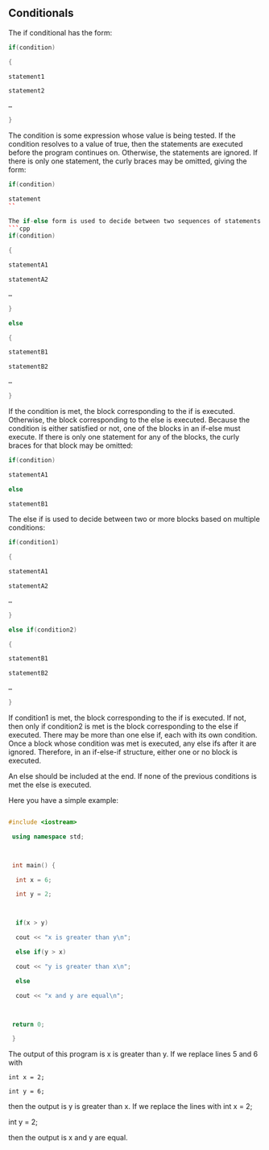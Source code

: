 ## Conditionals

The if conditional has the form:
```cpp
if(condition)

{

statement1

statement2

…

}
```

The condition is some expression whose value is being tested. If the condition resolves to a
value of true, then the statements are executed before the program continues on. Otherwise,
the statements are ignored. If there is only one statement, the curly braces may be omitted,
giving the form:
```cpp
if(condition)

statement
``

The if-else form is used to decide between two sequences of statements referred to as blocks:
```cpp
if(condition)

{

statementA1

statementA2

…

}

else

{

statementB1

statementB2

…

}
```
If the condition is met, the block corresponding to the if is executed. Otherwise, the block
corresponding to the else is executed. Because the condition is either satisfied or not, one of
the blocks in an if-else must execute. If there is only one statement for any of the blocks, the
curly braces for that block may be omitted:
```cpp
if(condition)

statementA1

else

statementB1
```
The else if is used to decide between two or more blocks based on multiple conditions:
```cpp
if(condition1)

{

statementA1

statementA2

…

}

else if(condition2)

{

statementB1

statementB2

…

}
```
If condition1 is met, the block corresponding to the if is executed. If not, then only if
condition2 is met is the block corresponding to the else if executed. There may be more
than one else if, each with its own condition. Once a block whose condition was met is
executed, any else ifs after it are ignored. Therefore, in an if-else-if structure, either one or
no block is executed.

An else should be included at the end. If none of the previous conditions is met the else is executed.

Here you have a simple example:
```cpp

#include <iostream>

 using namespace std;



 int main() {

  int x = 6;

  int y = 2;



  if(x > y)

  cout << "x is greater than y\n";

  else if(y > x)

  cout << "y is greater than x\n";

  else

  cout << "x and y are equal\n";



 return 0;

 }
 ```

The output of this program is x is greater than y. If we replace lines 5 and 6 with
```
int x = 2;

int y = 6;
```
then the output is y is greater than x. If we replace the lines with
int x = 2;

int y = 2;

then the output is x and y are equal.
